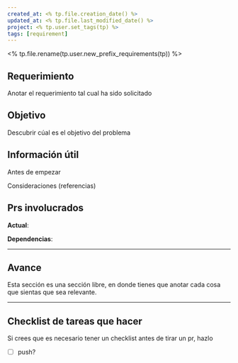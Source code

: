 ```yaml
---
created_at: <% tp.file.creation_date() %>
updated_at: <% tp.file.last_modified_date() %>
project: <% tp.user.set_tags(tp) %>
tags: [requirement]
---
```


<% tp.file.rename(tp.user.new_prefix_requirements(tp)) %>

## Requerimiento

Anotar el requerimiento tal cual ha sido solicitado


## Objetivo

Descubrir cúal es el objetivo del problema


## Información útil

Antes de empezar

Consideraciones (referencias)

## Prs involucrados

**Actual**:

**Dependencias**:

---
## Avance

Esta sección es una sección libre, en donde tienes que anotar cada cosa que sientas que sea relevante.



---
## Checklist de tareas que hacer 

Si crees que es necesario tener un checklist antes de tirar un pr, hazlo

- [ ] push?